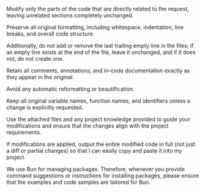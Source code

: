 Modify only the parts of the code that are directly related to the request, leaving unrelated sections completely unchanged.

Preserve all original formatting, including whitespace, indentation, line breaks, and overall code structure.

Additionally, do not add or remove the last trailing empty line in the files; if an empty line exists at the end of the file, leave it unchanged, and if it does not, do not create one.

Retain all comments, annotations, and in-code documentation exactly as they appear in the original.

Avoid any automatic reformatting or beautification.

Keep all original variable names, function names, and identifiers unless a change is explicitly requested.

Use the attached files and any project knowledge provided to guide your modifications and ensure that the changes align with the project requirements.

If modifications are applied, output the entire modified code in full (not just a diff or partial changes) so that I can easily copy and paste it into my project.

We use Bun for managing packages. Therefore, whenever you provide command suggestions or instructions for installing packages, please ensure that the examples and code samples are tailored for Bun.
